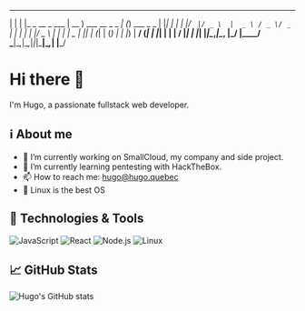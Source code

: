  _   _                     ____                   _ _            
| | | |_   _  __ _  ___   | __ )  ___  __ _ _   _| (_) ___ _   _ 
| |_| | | | |/ _` |/ _ \  |  _ \ / _ \/ _` | | | | | |/ _ \ | | |
|  _  | |_| | (_| | (_) | | |_) |  __/ (_| | |_| | | |  __/ |_| |
|_| |_|\__,_|\__, |\___/  |____/ \___|\__,_|\__,_|_|_|\___|\__,_|
             |___/                                               



# Hi there 👋

I'm Hugo, a passionate fullstack web developer.

## ℹ️ About me
- 🔭 I’m currently working on SmallCloud, my company and side project.
- 🌱 I’m currently learning pentesting with HackTheBox.
- 📫 How to reach me: hugo@hugo.quebec
- 🐧 Linux is the best OS

## 🔧 Technologies & Tools
![JavaScript](https://img.shields.io/badge/-JavaScript-333?style=flat&logo=javascript)
![React](https://img.shields.io/badge/-React-333?style=flat&logo=react)
![Node.js](https://img.shields.io/badge/-Node.js-333?style=flat&logo=node.js)
![Linux](https://img.shields.io/badge/-Linux-333?style=flat&logo=linux)

## 📈 GitHub Stats
![Hugo's GitHub stats](https://github-readme-stats.vercel.app/api?username=beaulieuhugo97&show_icons=true&theme=dracula)
